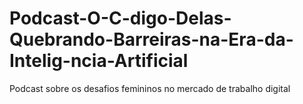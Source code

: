 # Podcast-O-C-digo-Delas-Quebrando-Barreiras-na-Era-da-Intelig-ncia-Artificial
Podcast sobre os desafios femininos no mercado de trabalho digital
